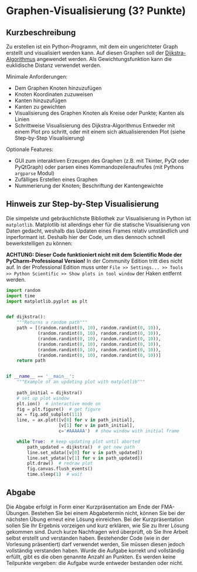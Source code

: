 # Graphen-Visualisierung  (3? Punkte)

## Kurzbeschreibung

Zu erstellen ist ein Python-Programm, mit dem ein ungerichteter Graph erstellt und visualisiert werden kann. Auf diesen Graphen soll der [Dijkstra-Algorithmus](https://en.wikipedia.org/wiki/Dijkstra's_algorithm) angewendet werden. Als Gewichtungsfunktion kann die euklidische Distanz verwendet werden.

Minimale Anforderungen:

- Dem Graphen Knoten hinzuzufügen
- Knoten Koordinaten zuzuweisen
- Kanten hinzuzufügen
- Kanten zu gewichten
- Visualisierung des Graphen
  Knoten als Kreise oder Punkte; Kanten als Linien
- Schrittweise Visualisierung des Dijkstra-Algorithmus
  Entweder mit einem Plot pro schritt, oder mit einem sich aktualisierenden Plot (siehe Step-by-Step Visualisierung)

Optionale Features:

- GUI zum interaktiven Erzeugen des Graphen (z.B. mit Tkinter, PyQt oder PyQtGraph)
  oder parsen eines Kommandozeilenaufrufes (mit Pythons `argparse` Modul)
- Zufälliges Erstellen eines Graphen
- Nummerierung der Knoten; Beschriftung der Kantengewichte



## Hinweis zur Step-by-Step Visualisierung

Die simpelste und gebräuchlichste Bibliothek zur Visualisierung in Python ist `matplotlib`.
Matplotlib ist allerdings eher für die statische Visualisierung von Daten gedacht, weshalb das Updaten eines Frames relativ umständlich und inperformant ist. Deshalb hier der Code, um dies dennoch schnell bewerkstelligen zu können:

**ACHTUNG: Dieser Code funktioniert nicht mit dem Scientific Mode der PyCharm-Professional Version!**
In der Community Edition tritt dies nicht auf. In der Professional Edition muss unter `File >> Settings... >> Tools >> Python Scientific >> Show plots in tool window` der Haken entfernt werden.

```python
import random
import time
import matplotlib.pyplot as plt


def dijkstra():
    """Returns a random path"""
    path = [(random.randint(0, 10), random.randint(0, 10)),
            (random.randint(0, 10), random.randint(0, 10)),
            (random.randint(0, 10), random.randint(0, 10)),
            (random.randint(0, 10), random.randint(0, 10)),
            (random.randint(0, 10), random.randint(0, 10)),
            (random.randint(0, 10), random.randint(0, 10))]
    return path


if __name__ == '__main__':
    """Example of an updating plot with matplotlib"""
    
    path_initial = dijkstra()
    # set up plot window
    plt.ion()  # interactive mode on
    fig = plt.figure()  # get figure
    ax = fig.add_subplot(111)
    line, = ax.plot([v[0] for v in path_initial],
                    [v[1] for v in path_initial],
                    c='#AAAAAA')  # show window with initial frame

    while True:  # keep updating plot until aborted
        path_updated = dijkstra()  # get new path
        line.set_xdata([v[0] for v in path_updated])
        line.set_ydata([v[1] for v in path_updated])
        plt.draw()  # redraw plot
        fig.canvas.flush_events()
        time.sleep(1)  # wait

```

## Abgabe

Die Abgabe erfolgt in Form einer Kurzpräsentation am Ende der FMA-Übungen. Bestehen Sie bei einem Abgabetermin nicht, können Sie bei der nächsten Übung erneut eine Lösung einreichen. Bei der Kurzpräsentation sollen Sie Ihr Ergebnis vorzeigen und kurz erklären, wie Sie zu Ihrer Lösung gekommen sind. Durch kurze Nachfragen wird überprüft, ob Sie Ihre Arbeit selbst erstellt und verstanden haben. Bestehender Code (wie in der Vorlesung präsentiert) darf verwendet werden, Sie müssen diesen jedoch vollständig verstanden haben. Wurde die Aufgabe korrekt und vollständig erfüllt, gibt es die oben genannte Anzahl an Punkten. Es werden keine Teilpunkte vergeben: die Aufgabe wurde entweder bestanden oder nicht.